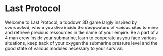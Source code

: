 <h1>Last Protocol</h1>
Welcome to Last Protocol, a topdown 3D game largly inspired by overcooked, where you dive inside the deepwaters of various sites to mine and retrieve precious ressources in the name of your empire.
Be a part of a 4 man crew inside your submarine, learn to cooperate as you face various situations, keep track of your oxygen the submarine pressure level and the good state of various modules necessary to your survival.
